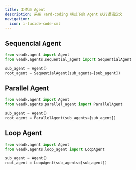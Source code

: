 ```yaml
---
title: 工作流 Agent
description: 采用 Hard-coding 模式下的 Agent 执行逻辑定义
navigation:
  icon: i-lucide-code-xml
---
```


## Sequencial Agent

```python [agent.py]
from veadk.agent import Agent
from veadk.agents.sequential_agent import SequentialAgent

sub_agent = Agent()
root_agent = SequentialAgent(sub_agents=[sub_agent])
```

## Parallel Agent

```python [agent.py]
from veadk.agent import Agent
from veadk.agents.parallel_agent import ParallelAgent

sub_agent = Agent()
root_agent = ParallelAgent(sub_agents=[sub_agent])
```

## Loop Agent

```python [agent.py]
from veadk.agent import Agent
from veadk.agents.loop_agent import LoopAgent

sub_agent = Agent()
root_agent = LoopAgent(sub_agents=[sub_agent])
```
